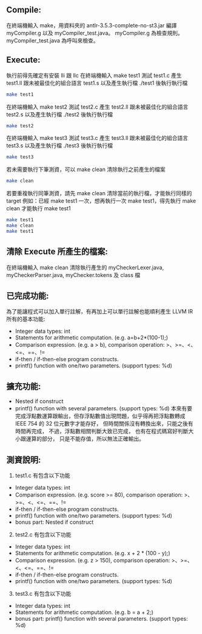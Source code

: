 ## Compile: 
在終端機輸入 make，用資料夾的 antlr-3.5.3-complete-no-st3.jar 編譯 myCompiler.g 以及 myCompiler_test.java。
myCompiler.g 為檢查規則。
myCompiler_test.java 為呼叫來檢查。

## Execute:
執行前得先確定有安裝 lli 跟 llc
在終端機輸入 make test1 測試 test1.c 產生 test1.ll 跟未被最佳化的組合語言 test1.s 以及產生執行檔 ./test1 後執行執行檔
```bash
make test1
```
在終端機輸入 make test2 測試 test2.c 產生 test2.ll 跟未被最佳化的組合語言 test2.s 以及產生執行檔 ./test2 後執行執行檔
```bash
make test2
```
在終端機輸入 make test3 測試 test3.c 產生 test3.ll 跟未被最佳化的組合語言 test3.s 以及產生執行檔 ./test3 後執行執行檔
```bash
make test3
```
若未需要執行下筆測資，可以 make clean 清除執行之前產生的檔案
```bash
make clean
```
若要重複執行同筆測資，請先 make clean 清除當前的執行檔，才能執行同樣的 target
例如：已經 make test1 一次，想再執行一次 make test1，得先執行 make clean 才能執行 make test1
```bash
make test1
make clean
make test1
```

## 清除 Execute 所產生的檔案:
在終端機輸入 make clean 清除執行產生的 myCheckerLexer.java, myCheckerParser.java, myChecker.tokens 及 class 檔

## 已完成功能:
為了能讓程式可以加入單行註解，有再加上可以單行註解也能順利產生 LLVM IR
所有的基本功能:
- Integer data types: int
- Statements for arithmetic computation. (e.g. a=b+2*(100-1);)
- Comparison expression. (e.g. a > b), comparison operation: >、>=、<、<=、==、!=
- if-then / if-then-else program constructs.
- printf() function with one/two parameters. (support types: %d)
## 擴充功能:
- Nested if construct
- printf() function with several parameters. (support types: %d)
本來有要完成浮點數運算跟輸出，但存浮點數值出現問題，似乎得再把浮點數轉成 IEEE 754 的 32 位元數字才能存好，
但時間關係沒有轉換出來，只能之後有時間再完成，
不過，浮點數相關判斷大致已完成，
也有在程式碼寫好判斷大小跟運算的部分，
只是不能存值，所以無法正確輸出。 

## 測資說明:
1. test1.c 有包含以下功能
- Integer data types: int
- Comparison expression. (e.g. score >= 80), comparison operation: >、>=、<、<=、==、!=
- if-then / if-then-else program constructs.
- printf() function with one/two parameters. (support types: %d)
- bonus part: Nested if construct 

2. test2.c 有包含以下功能
- Integer data types: int
- Statements for arithmetic computation. (e.g. x + 2 * (100 - y);)
- Comparison expression. (e.g. z > 150), comparison operation: >、>=、<、<=、==、!=
- if-then / if-then-else program constructs.
- printf() function with one/two parameters. (support types: %d)

3. test3.c 有包含以下功能
- Integer data types: int
- Statements for arithmetic computation. (e.g. b = a + 2;)
- bonus part: printf() function with several parameters. (support types: %d)
